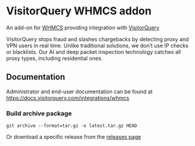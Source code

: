 # VisitorQuery WHMCS addon

An add-on for  [WHMCS](https://whmcs.com) providing integration with [VisitorQuery](https://visitorquery.com/)

VisitorQuery stops fraud and slashes chargebacks by detecting proxy and VPN users in real time. 
Unlike traditional solutions, we don’t use IP checks or blacklists.
Our AI and deep packet inspection technology catches all proxy types, including residential ones.

## Documentation

Administrator and end-user documentation can be found at https://docs.visitorquery.com/integrations/whmcs

### Build archive package

```
git archive --format=tar.gz -o latest.tar.gz HEAD
```

Or download a specific release from the [releases page](https://github.com/visitorquery/whmcs/tags)